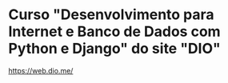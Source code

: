 # Curso "Desenvolvimento para Internet e Banco de Dados com Python e Django" do site "DIO"

https://web.dio.me/
